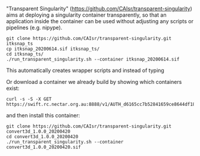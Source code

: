 "Transparent Singularity" (https://github.com/CAIsr/transparent-singularity) aims at deploying a singularity container transparently, so that an application inside the container can be used without adjusting any scripts or pipelines (e.g. nipype). 

```
git clone https://github.com/CAIsr/transparent-singularity.git itksnap_ts
cp itksnap_20200614.sif itksnap_ts/
cd itksnap_ts/
./run_transparent_singularity.sh --container itksnap_20200614.sif
```

This automatically creates wrapper scripts and instead of typing



Or download a container we already build by showing which containers exist:
```
curl -s -S -X GET https://swift.rc.nectar.org.au:8888/v1/AUTH_d6165cc7b52841659ce8644df1884d5e/singularityImages
```
and then install this container:
```
git clone https://github.com/CAIsr/transparent-singularity.git convert3d_1.0.0_20200420
cd convert3d_1.0.0_20200420
./run_transparent_singularity.sh --container convert3d_1.0.0_20200420.sif
```

